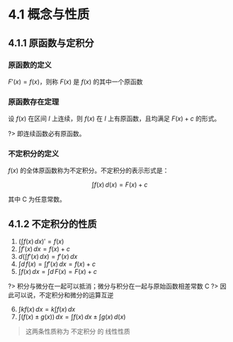 # 4.1 概念与性质

## 4.1.1 原函数与定积分

### 原函数的定义

$F'(x) = f(x)$，则称 $F(x)$ 是 $f(x)$ 的其中一个原函数

### 原函数存在定理

设 $f(x)$ 在区间 $I$ 上连续，则 $f(x)$ 在 $I$ 上有原函数，且均满足 $F(x) + c$ 的形式。

?> 即连续函数必有原函数。

### 不定积分的定义

$f(x)$ 的全体原函数称为不定积分。不定积分的表示形式是：

$$
\int f(x)\,d(x) = F(x) + c
$$

其中 C 为任意常数。

## 4.1.2 不定积分的性质

1. $(\int f(x)\,dx)' = f(x)$
2. $\int f'(x)\,dx = f(x) + c$
3. $d(\int f'(x)\,dx) = f'(x)\,dx$
4. $\int d\,f(x) = \int f'(x)\,dx = f(x) + c$
5. $\int f(x)\,dx = \int d\,F(x) = F(x) + c$

?> 积分与微分在一起可以抵消；微分与积分在一起与原始函数相差常数 C
?> 因此可以说，不定积分和微分的运算互逆

6. $\int k f(x)\,dx = k \int f(x)\,dx$
7. $\int (f(x) \pm g(x))\,dx = \int f(x)\,dx \pm \int g(x)\,d(x)$

> 这两条性质称为 不定积分 的 线性性质